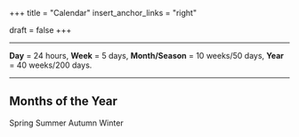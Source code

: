 +++
title = "Calendar"
insert_anchor_links = "right"

draft = false
+++

---
**Day** = 24 hours, **Week** = 5 days, **Month/Season** = 10 weeks/50 days, **Year** = 40 weeks/200 days.

---

## Months of the Year
Spring
Summer
Autumn
Winter
